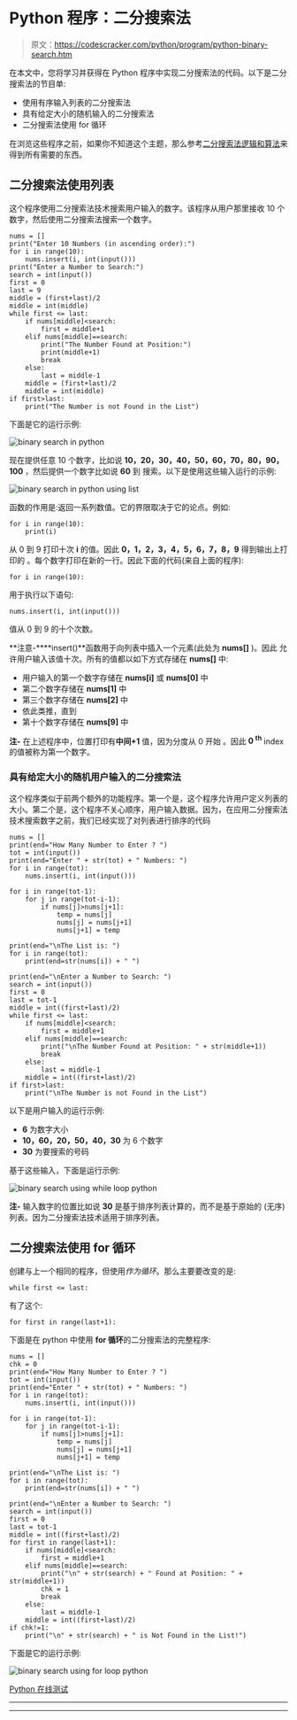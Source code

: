 # Python 程序：二分搜索法

> 原文：<https://codescracker.com/python/program/python-binary-search.htm>

在本文中，您将学习并获得在 Python 程序中实现二分搜索法的代码。以下是二分搜索法的节目单:

*   使用有序输入列表的二分搜索法
*   具有给定大小的随机输入的二分搜索法
*   二分搜索法使用 for 循环

在浏览这些程序之前，如果你不知道这个主题，那么参考[二分搜索法逻辑和算法](/computer-fundamental/binary-search.htm)来得到所有需要的东西。

## 二分搜索法使用列表

这个程序使用二分搜索法技术搜索用户输入的数字。该程序从用户那里接收 10 个数字，然后使用二分搜索法搜索一个数字。

```
nums = []
print("Enter 10 Numbers (in ascending order):")
for i in range(10):
    nums.insert(i, int(input()))
print("Enter a Number to Search:")
search = int(input())
first = 0
last = 9
middle = (first+last)/2
middle = int(middle)
while first <= last:
    if nums[middle]<search:
        first = middle+1
    elif nums[middle]==search:
        print("The Number Found at Position:")
        print(middle+1)
        break
    else:
        last = middle-1
    middle = (first+last)/2
    middle = int(middle)
if first>last:
    print("The Number is not Found in the List")
```

下面是它的运行示例:

![binary search in python](img/66309750b8d8c4f8933c17aa23407a10.png)

现在提供任意 10 个数字，比如说 **10，20，30，40，50，60，70，80，90，100** ，然后提供一个数字比如说 **60** 到 搜索。以下是使用这些输入运行的示例:

![binary search in python using list](img/cd4010fdc46bd16f40c6d78aa88660c9.png)

函数的作用是:返回一系列数值。它的界限取决于它的论点。例如:

```
for i in range(10):
    print(i)
```

从 0 到 9 打印十次 **i** 的值。因此 **0，1，2，3，4，5，6，7，8，9** 得到输出上打印的 。每个数字打印在新的一行。因此下面的代码(来自上面的程序):

```
for i in range(10):
```

用于执行以下语句:

```
nums.insert(i, int(input()))
```

值从 0 到 9 的十个次数。

**注意-****insert()**函数用于向列表中插入一个元素(此处为 **nums[]** )。因此 允许用户输入该值十次。所有的值都以如下方式存储在 **nums[]** 中:

*   用户输入的第一个数字存储在 **nums[i]** 或 **nums[0]** 中
*   第二个数字存储在 **nums[1]** 中
*   第三个数字存储在 **nums[2]** 中
*   依此类推，直到
*   第十个数字存储在 **nums[9]** 中

**注-** 在上述程序中，位置打印有**中间+1** 值，因为分度从 0 开始 。因此 **0 <sup>th</sup>** index 的值被称为第一个数字。

### 具有给定大小的随机用户输入的二分搜索法

这个程序类似于前两个额外的功能程序。第一个是，这个程序允许用户定义列表的大小。第二个是，这个程序不关心顺序，用户输入数据。因为，在应用二分搜索法技术搜索数字之前，我们已经实现了对列表进行排序的代码

```
nums = []
print(end="How Many Number to Enter ? ")
tot = int(input())
print(end="Enter " + str(tot) + " Numbers: ")
for i in range(tot):
    nums.insert(i, int(input()))

for i in range(tot-1):
    for j in range(tot-i-1):
        if nums[j]>nums[j+1]:
            temp = nums[j]
            nums[j] = nums[j+1]
            nums[j+1] = temp

print(end="\nThe List is: ")
for i in range(tot):
    print(end=str(nums[i]) + " ")

print(end="\nEnter a Number to Search: ")
search = int(input())
first = 0
last = tot-1
middle = int((first+last)/2)
while first <= last:
    if nums[middle]<search:
        first = middle+1
    elif nums[middle]==search:
        print("\nThe Number Found at Position: " + str(middle+1))
        break
    else:
        last = middle-1
    middle = int((first+last)/2)
if first>last:
    print("\nThe Number is not Found in the List")
```

以下是用户输入的运行示例:

*   **6** 为数字大小
*   **10，60，20，50，40，30** 为 6 个数字
*   **30** 为要搜索的号码

基于这些输入，下面是运行示例:

![binary search using while loop python](img/141b4156526596079f104e6dc235bbff.png)

**注-** 输入数字的位置比如说 **30** 是基于排序列表计算的，而不是基于原始的 (无序)列表。因为二分搜索法技术适用于排序列表。

## 二分搜索法使用 for 循环

创建与上一个相同的程序，但使用*作为循环*。那么主要要改变的是:

```
while first <= last:
```

有了这个:

```
for first in range(last+1):
```

下面是在 python 中使用 **for 循环**的二分搜索法的完整程序:

```
nums = []
chk = 0
print(end="How Many Number to Enter ? ")
tot = int(input())
print(end="Enter " + str(tot) + " Numbers: ")
for i in range(tot):
    nums.insert(i, int(input()))

for i in range(tot-1):
    for j in range(tot-i-1):
        if nums[j]>nums[j+1]:
            temp = nums[j]
            nums[j] = nums[j+1]
            nums[j+1] = temp

print(end="\nThe List is: ")
for i in range(tot):
    print(end=str(nums[i]) + " ")

print(end="\nEnter a Number to Search: ")
search = int(input())
first = 0
last = tot-1
middle = int((first+last)/2)
for first in range(last+1):
    if nums[middle]<search:
        first = middle+1
    elif nums[middle]==search:
        print("\n" + str(search) + " Found at Position: " + str(middle+1))
        chk = 1
        break
    else:
        last = middle-1
    middle = int((first+last)/2)
if chk!=1:
    print("\n" + str(search) + " is Not Found in the List!")
```

下面是它的运行示例:

![binary search using for loop python](img/98180272d8b3b03a2d97417a4b712d8a.png)

[Python 在线测试](/exam/showtest.php?subid=10)

* * *

* * *
